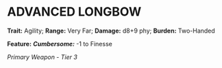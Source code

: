 # ADVANCED LONGBOW

**Trait:** Agility; **Range:** Very Far; **Damage:** d8+9 phy; **Burden:** Two-Handed

**Feature:** ***Cumbersome:*** -1 to Finesse

*Primary Weapon - Tier 3*
